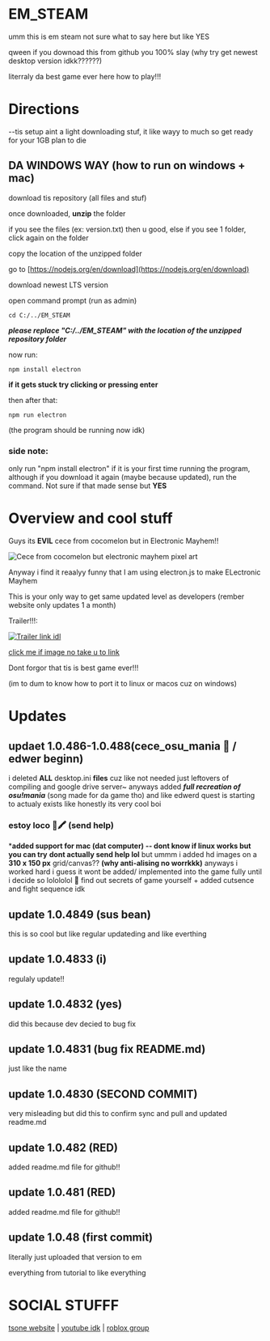 # EM_STEAM

umm this is em steam not sure what to say here but like YES 

qween if you downoad this from github you 100% slay (why try get newest desktop version idkk??????)

literraly da best game ever here how to play!!!

# Directions 

--tis setup aint a light downloading stuf, it like wayy to much so get ready for your 1GB plan to die

## DA WINDOWS WAY (how to run on windows + mac)

download tis repository (all files and stuf)

once downloaded, **unzip** the folder

if you see the files (ex: version.txt) then u good, else if you see 1 folder, click again on the folder

copy the location of the unzipped folder 

go to [https://nodejs.org/en/download](https://nodejs.org/en/download)

download newest LTS version

open command prompt (run as admin)

``` MS-DOS
cd C:/../EM_STEAM
```
***please replace "C:/../EM_STEAM" with the location of the unzipped repository folder***

now run:

``` MS-DOS
npm install electron
```

**if it gets stuck try clicking or pressing enter**

then after that:

``` MS-DOS
npm run electron
```

(the program should be running now idk)

### side note:

only run "npm install electron" if it is your first time running the program, although if you download it again (maybe because updated), run the command. Not sure if that made sense but **YES**

# Overview and cool stuff

Guys its **EVIL** cece from cocomelon but in Electronic Mayhem!!

![Cece from cocomelon but electronic mayhem pixel art](https://i.imgur.com/DbqIWwj.png)

Anyway i find it reaalyy funny that I am using electron.js to make ELectronic Mayhem

This is your only way to get same updated level as developers (rember website only updates 1 a month)

Trailer!!!:

[![Trailer link idl](https://i.imgur.com/krRriJs.png)]({https://drive.google.com/file/d/1N9zszkRas5_XJ9oaKnV1Vu3kLdHZNolt/view?usp=sharing} "cool boi link here 😎😋😋")

[click me if image no take u to link](https://drive.google.com/file/d/1N9zszkRas5_XJ9oaKnV1Vu3kLdHZNolt/view?usp=sharing)

Dont forgor that tis is best game ever!!!

(im to dum to know how to port it to linux or macos cuz on windows)

# Updates



## updaet 1.0.486-1.0.488(cece_osu_mania 🐸 / edwer beginn)

i deleted **ALL** desktop.ini **files** cuz like not needed just leftovers of compiling and google drive server~
anyways added ***full recreation of osu!mania***  (song made for da game tho) and like edwerd quest is starting to actualy exists like honestly its very cool boi

### estoy loco 🤪🖍 (send help)

***added support for mac (dat computer) -- dont know if linux works but you can try**
**dont actually send help lol** but ummm i added hd images on a **310 x 150 px** grid/canvas?? **(why anti-alising no worrkkk)** anyways i worked hard i guess it wont be added/ implemented into the game fully until i decide so lolololol 🤡 find out secrets of game yourself + added cutsence and fight sequence idk 


## update 1.0.4849 (sus bean)

this is so cool but like regular updateding and like everthing

## update 1.0.4833 (i)

regulaly update!!

## update 1.0.4832 (yes)

did this because dev decied to bug fix

## update 1.0.4831 (bug fix README.md)

just like the name

## update 1.0.4830 (SECOND COMMIT)

very misleading but did this to confirm sync and pull and updated readme.md

## update 1.0.482 (RED)

added readme.md file for github!!

## update 1.0.481 (RED)

added readme.md file for github!!

## update 1.0.48 (first commit)

literally just uploaded that version to em 

everything from tutorial to like everything

# SOCIAL STUFFF

[tsone website](https://sites.google.com/view/tsone) | [youtube idk](https://www.youtube.com/@tsone_) | [roblox group](https://www.roblox.com/groups/10913019)


